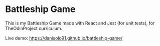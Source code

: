 # Battleship Game

This is my Battleship Game made with React and Jest (for unit tests), for TheOdinProject curriculum.

Live demo: https://danisolo91.github.io/battleship-game/